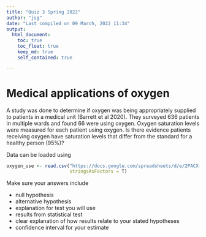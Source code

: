 ```yaml
---
title: "Quiz 3 Spring 2022"
author: "jsg"
date: "Last compiled on 09 March, 2022 11:34"
output:
  html_document:
    toc: true
    toc_float: true
    keep_md: true
    self_contained: true

---
```




# Medical applications of oxygen

A study was done to determine if oxygen was being appropriately supplied to patients
in a medical unit (Barrett et al 2020). They surveyed 636 patients in multiple wards and
found 66 were using oxygen.  Oxygen saturation levels were measured for each patient
using oxygen. Is there evidence patients receiving oxygen have saturation levels
that differ from the standard for a healthy person (95%)? 

Data can be loaded using 


```r
oxygen_use <- read.csv("https://docs.google.com/spreadsheets/d/e/2PACX-1vSC8ft2LReouozG9fDK0Pa-QXESZ82qzADTCCBr_LoQeVRlRDLS4KOhMNYjGnGZFTrq5hkuYcOk6cKm/pub?gid=1295231330&single=true&output=csv",
                       stringsAsFactors = T)
```

Make sure your answers include

* null hypothesis
* alternative hypothesis
* explanation for test you will use
* results from statistical test
* clear explanation of how results relate to your stated hypotheses
* confidence interval for your estimate

